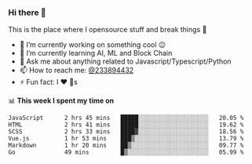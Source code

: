 ### Hi there 👋

<!--
**a233894432/a233894432** is a ✨ _special_ ✨ repository because its `README.md` (this file) appears on your GitHub profile.

Here are some ideas to get you started:

- 🔭 I’m currently working on ...
- 🌱 I’m currently learning ...
- 👯 I’m looking to collaborate on ...
- 🤔 I’m looking for help with ...
- 💬 Ask me about ...
- 📫 How to reach me: ...
- 😄 Pronouns: ...
- ⚡ Fun fact: ...
-->
 
 
This is the place where I opensource stuff and break things :rofl:

- 🔭 I’m currently working on something cool :wink:
- 🌱 I’m currently learning AI, ML and Block Chain
- 💬 Ask me about anything related to Javascript/Typescript/Python
- 📫 How to reach me: [@233894432](https://twitter.com/233894432)
- ⚡ Fun fact: I :heart: :dog:s

📊 **This week I spent my time on**
<!--START_SECTION:waka-->

```text
JavaScript      2 hrs 45 mins   █████░░░░░░░░░░░░░░░░░░░░   20.05 %
HTML            2 hrs 41 mins   █████░░░░░░░░░░░░░░░░░░░░   19.62 %
SCSS            2 hrs 33 mins   ████▓░░░░░░░░░░░░░░░░░░░░   18.56 %
Vue.js          1 hr 53 mins    ███▒░░░░░░░░░░░░░░░░░░░░░   13.79 %
Markdown        1 hr 20 mins    ██▒░░░░░░░░░░░░░░░░░░░░░░   09.77 %
Go              49 mins         █▒░░░░░░░░░░░░░░░░░░░░░░░   05.99 %
```

<!--END_SECTION:waka-->
